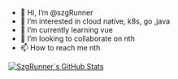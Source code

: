 - 👋 Hi, I’m @szgRunner
- 👀 I’m interested in cloud native, k8s, go ,java
- 🌱 I’m currently learning vue
- 💞️ I’m looking to collaborate on nth
- 📫 How to reach me nth

<!---
szgRunner/szgRunner is a ✨ special ✨ repository because its `README.md` (this file) appears on your GitHub profile.
You can click the Preview link to take a look at your changes.
--->

[![SzgRunner`s GitHub Stats](https://github-readme-stats.vercel.app/api?username=szgRunner)](https://github.com/szgRunner)
